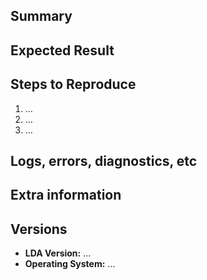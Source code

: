 <!-- Thanks for reporting an issue! Please make sure you fill out the blanks below with as much detail as possible. -->

## Summary

<!-- What's wrong? 1-2 sentence summary here. -->

## Expected Result

<!-- What did you expect to happen?-->

## Steps to Reproduce

<!-- Provide as much detail as possible, so that anyone can reproduce the issue. -->

1. …
2. …
3. …


## Logs, errors, diagnostics, etc



<!-- If it’s long, please paste to https://gist.github.com/ and insert the link here. -->


## Extra information

<!-- Any other comments? -->


## Versions

- **LDA Version:** ...
- **Operating System:** ...
